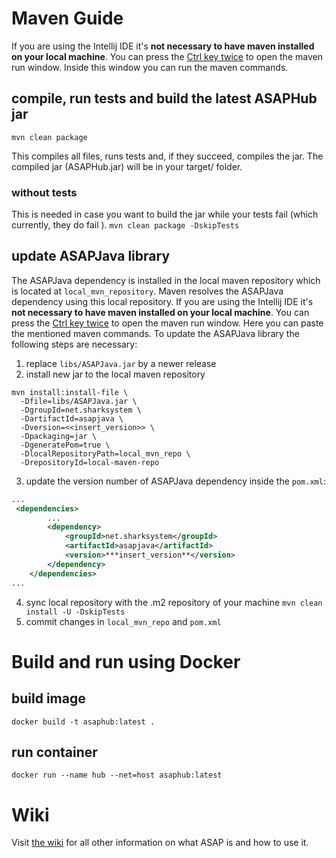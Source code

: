 # Maven Guide

If you are using the Intellij IDE it's **not necessary
to have maven installed on your local machine**. 
You can press the [Ctrl key twice](https://www.jetbrains.com/help/idea/work-with-maven-goals.html) to open the maven run window.
Inside this window you can run the maven commands.

## compile, run tests and build the latest ASAPHub jar

`mvn clean package`

This compiles all files, runs tests and, if they succeed, compiles the jar. 
The compiled jar (ASAPHub.jar) will be in your target/ folder.

### without tests

This is needed in case you want to build the jar while your tests fail (which currently, they do fail
).
`mvn clean package -DskipTests`

## update ASAPJava library

The ASAPJava dependency is installed in the local maven repository which is located at `local_mvn_repository`.
Maven resolves the ASAPJava dependency using this local repository. If you are using the Intellij IDE it's **not necessary
to have maven installed on your local machine**. You can press the [Ctrl key twice](https://www.jetbrains.com/help/idea/work-with-maven-goals.html) to open the maven run window. 
Here you can paste the mentioned maven commands. 
To update the ASAPJava library the following steps are necessary:
1. replace `libs/ASAPJava.jar` by a newer release 
2. install new jar to the local maven repository
```shell
mvn install:install-file \
  -Dfile=libs/ASAPJava.jar \
  -DgroupId=net.sharksystem \
  -DartifactId=asapjava \
  -Dversion=<<insert_version>> \
  -Dpackaging=jar \
  -DgeneratePom=true \
  -DlocalRepositoryPath=local_mvn_repo \
  -DrepositoryId=local-maven-repo
```
3. update the version number of ASAPJava dependency inside the `pom.xml`:
```xml
...
 <dependencies>
        ...
        <dependency>
            <groupId>net.sharksystem</groupId>
            <artifactId>asapjava</artifactId>
            <version>***insert_version**</version>
        </dependency>
    </dependencies>
...
```
4. sync local repository with the .m2 repository of your machine `mvn clean install -U -DskipTests`
5. commit changes in `local_mvn_repo` and `pom.xml`

# Build and run using Docker

## build image

`docker build -t asaphub:latest .`

## run container

`docker run --name hub --net=host asaphub:latest`

# Wiki

Visit [the wiki](https://github.com/SharedKnowledge/ASAPHub/wiki) for all other information on what ASAP is and how to use it.

